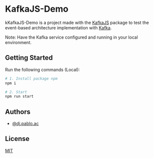 # KafkaJS-Demo
kKafkaJS-Demo is a project made with the [KafkaJS](https://kafka.js.org/docs/getting-started) package to test the event-based architecture implementation with [Kafka](https://kafka.apache.org/).

Note: Have the Kafka service configured and running in your local environment.

## Getting Started

Run the following commands (Local):

```bash
# 1. Install package npm
npm i

# 2. Start
npm run start
```

## Authors

- [@dj.pablo.ac](https://gitlab.com/dj.pablo.ac)

## License

[MIT](https://choosealicense.com/licenses/mit/)